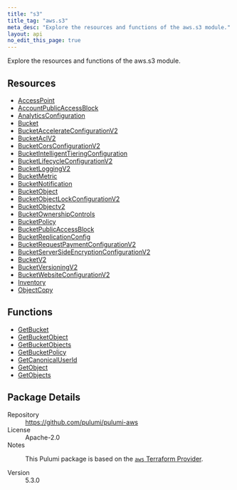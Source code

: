 ```yaml
---
title: "s3"
title_tag: "aws.s3"
meta_desc: "Explore the resources and functions of the aws.s3 module."
layout: api
no_edit_this_page: true
---
```


<!-- WARNING: this file was generated by Pulumi Docs Generator. -->
<!-- Do not edit by hand unless you're certain you know what you are doing! -->

Explore the resources and functions of the aws.s3 module.

<h2 id="resources">Resources</h2>
<ul class="api">
    <li><a href="accesspoint" title="AccessPoint"><span class="api-symbol api-symbol--resource"></span>AccessPoint</a></li>
    <li><a href="accountpublicaccessblock" title="AccountPublicAccessBlock"><span class="api-symbol api-symbol--resource"></span>AccountPublicAccessBlock</a></li>
    <li><a href="analyticsconfiguration" title="AnalyticsConfiguration"><span class="api-symbol api-symbol--resource"></span>AnalyticsConfiguration</a></li>
    <li><a href="bucket" title="Bucket"><span class="api-symbol api-symbol--resource"></span>Bucket</a></li>
    <li><a href="bucketaccelerateconfigurationv2" title="BucketAccelerateConfigurationV2"><span class="api-symbol api-symbol--resource"></span>BucketAccelerateConfigurationV2</a></li>
    <li><a href="bucketaclv2" title="BucketAclV2"><span class="api-symbol api-symbol--resource"></span>BucketAclV2</a></li>
    <li><a href="bucketcorsconfigurationv2" title="BucketCorsConfigurationV2"><span class="api-symbol api-symbol--resource"></span>BucketCorsConfigurationV2</a></li>
    <li><a href="bucketintelligenttieringconfiguration" title="BucketIntelligentTieringConfiguration"><span class="api-symbol api-symbol--resource"></span>BucketIntelligentTieringConfiguration</a></li>
    <li><a href="bucketlifecycleconfigurationv2" title="BucketLifecycleConfigurationV2"><span class="api-symbol api-symbol--resource"></span>BucketLifecycleConfigurationV2</a></li>
    <li><a href="bucketloggingv2" title="BucketLoggingV2"><span class="api-symbol api-symbol--resource"></span>BucketLoggingV2</a></li>
    <li><a href="bucketmetric" title="BucketMetric"><span class="api-symbol api-symbol--resource"></span>BucketMetric</a></li>
    <li><a href="bucketnotification" title="BucketNotification"><span class="api-symbol api-symbol--resource"></span>BucketNotification</a></li>
    <li><a href="bucketobject" title="BucketObject"><span class="api-symbol api-symbol--resource"></span>BucketObject</a></li>
    <li><a href="bucketobjectlockconfigurationv2" title="BucketObjectLockConfigurationV2"><span class="api-symbol api-symbol--resource"></span>BucketObjectLockConfigurationV2</a></li>
    <li><a href="bucketobjectv2" title="BucketObjectv2"><span class="api-symbol api-symbol--resource"></span>BucketObjectv2</a></li>
    <li><a href="bucketownershipcontrols" title="BucketOwnershipControls"><span class="api-symbol api-symbol--resource"></span>BucketOwnershipControls</a></li>
    <li><a href="bucketpolicy" title="BucketPolicy"><span class="api-symbol api-symbol--resource"></span>BucketPolicy</a></li>
    <li><a href="bucketpublicaccessblock" title="BucketPublicAccessBlock"><span class="api-symbol api-symbol--resource"></span>BucketPublicAccessBlock</a></li>
    <li><a href="bucketreplicationconfig" title="BucketReplicationConfig"><span class="api-symbol api-symbol--resource"></span>BucketReplicationConfig</a></li>
    <li><a href="bucketrequestpaymentconfigurationv2" title="BucketRequestPaymentConfigurationV2"><span class="api-symbol api-symbol--resource"></span>BucketRequestPaymentConfigurationV2</a></li>
    <li><a href="bucketserversideencryptionconfigurationv2" title="BucketServerSideEncryptionConfigurationV2"><span class="api-symbol api-symbol--resource"></span>BucketServerSideEncryptionConfigurationV2</a></li>
    <li><a href="bucketv2" title="BucketV2"><span class="api-symbol api-symbol--resource"></span>BucketV2</a></li>
    <li><a href="bucketversioningv2" title="BucketVersioningV2"><span class="api-symbol api-symbol--resource"></span>BucketVersioningV2</a></li>
    <li><a href="bucketwebsiteconfigurationv2" title="BucketWebsiteConfigurationV2"><span class="api-symbol api-symbol--resource"></span>BucketWebsiteConfigurationV2</a></li>
    <li><a href="inventory" title="Inventory"><span class="api-symbol api-symbol--resource"></span>Inventory</a></li>
    <li><a href="objectcopy" title="ObjectCopy"><span class="api-symbol api-symbol--resource"></span>ObjectCopy</a></li>
</ul>

<h2 id="functions">Functions</h2>
<ul class="api">
    <li><a href="getbucket" title="GetBucket"><span class="api-symbol api-symbol--function"></span>GetBucket</a></li>
    <li><a href="getbucketobject" title="GetBucketObject"><span class="api-symbol api-symbol--function"></span>GetBucketObject</a></li>
    <li><a href="getbucketobjects" title="GetBucketObjects"><span class="api-symbol api-symbol--function"></span>GetBucketObjects</a></li>
    <li><a href="getbucketpolicy" title="GetBucketPolicy"><span class="api-symbol api-symbol--function"></span>GetBucketPolicy</a></li>
    <li><a href="getcanonicaluserid" title="GetCanonicalUserId"><span class="api-symbol api-symbol--function"></span>GetCanonicalUserId</a></li>
    <li><a href="getobject" title="GetObject"><span class="api-symbol api-symbol--function"></span>GetObject</a></li>
    <li><a href="getobjects" title="GetObjects"><span class="api-symbol api-symbol--function"></span>GetObjects</a></li>
</ul>

<h2 id="package-details">Package Details</h2>
<dl class="package-details">
	<dt>Repository</dt>
	<dd><a href="https://github.com/pulumi/pulumi-aws">https://github.com/pulumi/pulumi-aws</a></dd>
	<dt>License</dt>
	<dd>Apache-2.0</dd>
	<dt>Notes</dt>
	<dd><p>This Pulumi package is based on the <a href="https://github.com/hashicorp/terraform-provider-aws"><code>aws</code> Terraform Provider</a>.</p>
</dd>
	<dt>Version</dt>
	<dd>5.3.0</dd>
</dl>

